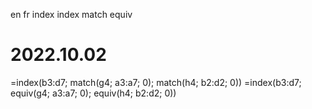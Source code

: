 en          fr
index       index
match       equiv


# 2022.10.02
=index(b3:d7; match(g4; a3:a7; 0); match(h4; b2:d2; 0))
=index(b3:d7; equiv(g4; a3:a7; 0); equiv(h4; b2:d2; 0))
